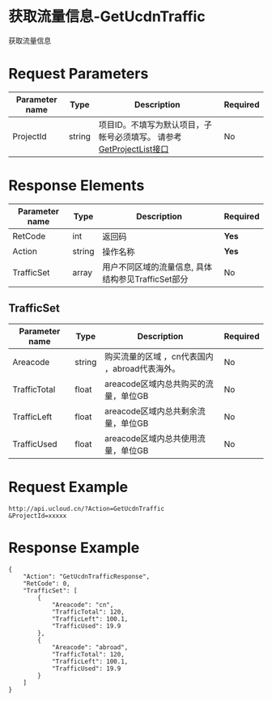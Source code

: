 # 获取流量信息-GetUcdnTraffic

获取流量信息

# Request Parameters
|Parameter name|Type|Description|Required|
|---|---|---|---|
|ProjectId|string|项目ID。不填写为默认项目，子帐号必须填写。 请参考[GetProjectList接口](api/summary/get_project_list)|No|

# Response Elements
|Parameter name|Type|Description|Required|
|---|---|---|---|
|RetCode|int|返回码|**Yes**|
|Action|string|操作名称|**Yes**|
|TrafficSet|array|用户不同区域的流量信息, 具体结构参见TrafficSet部分|No|

## TrafficSet
|Parameter name|Type|Description|Required|
|---|---|---|---|
|Areacode|string|购买流量的区域 ，cn代表国内 ，abroad代表海外。|No|
|TrafficTotal|float|areacode区域内总共购买的流量，单位GB|No|
|TrafficLeft|float|areacode区域内总共剩余流量，单位GB|No|
|TrafficUsed|float|areacode区域内总共使用流量，单位GB|No|

# Request Example
```
http://api.ucloud.cn/?Action=GetUcdnTraffic
&ProjectId=xxxxx
```

# Response Example
```
{
    "Action": "GetUcdnTrafficResponse", 
    "RetCode": 0, 
    "TrafficSet": [
        {
            "Areacode": "cn", 
            "TrafficTotal": 120, 
            "TrafficLeft": 100.1, 
            "TrafficUsed": 19.9
        }, 
        {
            "Areacode": "abroad", 
            "TrafficTotal": 120, 
            "TrafficLeft": 100.1, 
            "TrafficUsed": 19.9
        }
    ]
}
```

